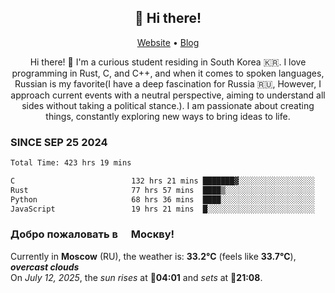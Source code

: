 <h2 align="center">👋 Hi there!</h2>
<p align="center">
  <a href="https://urdekcah.ru">Website</a> •
  <a href="https://urdekcah.blog">Blog</a>
</p>

<p align="center">
  Hi there! 👋 I'm a curious student residing in South Korea 🇰🇷. I love programming in Rust, C, and C++, and when it comes to spoken languages, Russian is my favorite(I have a deep fascination for Russia 🇷🇺, However, I approach current events with a neutral perspective, aiming to understand all sides without taking a political stance.). I am passionate about creating things, constantly exploring new ways to bring ideas to life.
</p>

### SINCE SEP 25 2024
<!--START_SECTION:waka-->
<!--LAST_WAKA_UPDATE:2025-07-11 18:09:46-->
```txt
Total Time: 423 hrs 19 mins

C                          132 hrs 21 mins ███████▓░░░░░░░░░░░░░░░░░   30.42 %
Rust                       77 hrs 57 mins  ████▒░░░░░░░░░░░░░░░░░░░░   17.92 %
Python                     68 hrs 36 mins  ████░░░░░░░░░░░░░░░░░░░░░   15.77 %
JavaScript                 19 hrs 21 mins  █░░░░░░░░░░░░░░░░░░░░░░░░   04.45 %
```
<!--END_SECTION:waka-->

<h3>Добро пожаловать в <img src="https://cdn-icons-png.flaticon.com/512/197/197408.png" width="13"/> Москву!</h3>

<!--START_SECTION:weather:moscow-->
<!--LAST_WEATHER_UPDATE:2025-07-12 12:10:47-->
Currently in **Moscow** (RU), the weather is: **33.2°C** (feels like **33.7°C**), ***overcast clouds***<br/>
On *July 12, 2025*, the *sun rises* at 🌅**04:01** and *sets* at 🌇**21:08**.
<!--END_SECTION:weather-->
